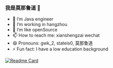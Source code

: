 ### 我是莫那鲁道 👋

- 🔭 I’m Java engineer
- 🌱 I’m working in hangzhou
- 👯 I’m like openSource
- 📫 How to reach me: xianshengzai wechat
- 😄 Pronouns: gwk_2, stateis0, 莫那鲁道
- ⚡ Fun fact: I have a low education background

[![Readme Card](https://github-readme-stats.vercel.app/api/pin/?username=anuraghazra&repo=github-readme-stats)](https://github.com/stateIs0/lu-raft-kv)
